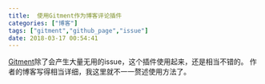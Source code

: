 ```yaml
---
title:  使用Gitment作为博客评论插件
categories: ["博客"]
tags: ["gitment","github_page","issue"]
date: 2018-03-17 00:54:41
---
```


[Gitment][1]除了会产生大量无用的issue，这个插件使用起来，还是相当不错的。
作者的博客写得相当详细，我这里就不一一赘述使用方法了。


[1]: https://github.com/imsun/gitment